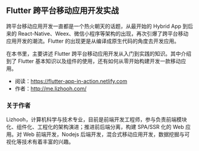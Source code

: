 
## Flutter 跨平台移动应用开发实战


跨平台移动应用开发一直都是一个热火朝天的话题，从最开始的 Hybrid App 到后来的 React-Native、Weex、微信小程序等架构的出现，再次引爆了跨平台移动应用开发的潮流。Flutter 的出现更是从编译成原生代码的角度去开发应用。

在本书里，主要讲述 Flutter 跨平台移动应用开发从入门到实践的知识。其中介绍到了 Flutter 基本知识以及组件的使用，还有如何从零开始构建开发一款移动应用。

- 阅读：https://flutter-app-in-action.netlify.com
- 作者：http://me.lizhooh.com/

### 关于作者
Lizhooh，计算机科学与技术专业，目前是前端开发工程师，参与负责前端模块化、组件化、工程化的架构演进；推进前后端分离，构建 SPA/SSR 化的 Web 应用。对 Web 前端开发，Nodejs 后端开发，混合式移动应用开发，数据挖掘与可视化等技术有着丰富的兴趣。

